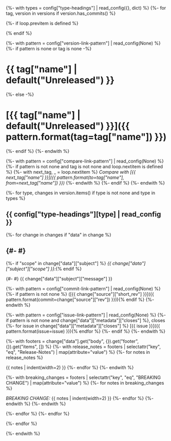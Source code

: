 {%- with types = config["type-headings"] | read_config({}, dict) %}
{%- for tag, version in versions if version.has_commits() %}

{%- if loop.previtem is defined %}

{% endif %}

{%- with pattern = config["version-link-pattern"] | read_config(None) %}
{%- if pattern is none or tag is none -%}
# {{ tag["name"] | default("Unreleased") }}
{%- else -%}
# [{{ tag["name"] | default("Unreleased") }}]({{ pattern.format(tag=tag["name"]) }})
{%- endif %}
{%- endwith %}

{%- with pattern = config["compare-link-pattern"] | read_config(None) %}
{%- if pattern is not none and tag is not none and loop.nextitem is defined %}
{%- with next_tag, _ = loop.nextitem %}
_Compare with [{{ next_tag["name"] }}]({{ pattern.format(to=tag["name"], from=next_tag["name"]) }})_
{%- endwith %}
{%- endif %}
{%- endwith %}

{%- for type, changes in version.items() if type is not none and type in types %}

## {{ config["type-headings"][type] | read_config }}

{%- for change in changes if "data" in change %}

{#- #}
-

{%- if "scope" in change["data"]["subject"] %} *{{ change["data"]["subject"]["scope"] }}:*{% endif %}

{#- #} {{ change["data"]["subject"]["message"] }}

{%- with pattern = config["commit-link-pattern"] | read_config(None) %}
{%- if pattern is not none %} ([{{ change["source"]["short_rev"] }}]({{ pattern.format(commit=change["source"]["rev"]) }})){% endif %}
{%- endwith %}

{%- with pattern = config["issue-link-pattern"] | read_config(None) %}
{%- if pattern is not none and change["data"]["metadata"]["closes"] %}, closes
{%- for issue in change["data"]["metadata"]["closes"] %} [{{ issue }}]({{ pattern.format(issue=issue) }}){% endfor %}
{%- endif %}
{%- endwith %}

{%- with footers = change["data"].get("body", {}).get("footer", {}).get("items", []) %}
{%- with release_notes = footers | selectattr("key", "eq", "Release-Notes") | map(attribute="value") %}
{%- for notes in release_notes %}

  {{ notes | indent(width=2) }}
{%- endfor %}
{%- endwith %}

{%- with breaking_changes = footers | selectattr("key", "eq", "BREAKING CHANGE") | map(attribute="value") %}
{%- for notes in breaking_changes %}

  *BREAKING CHANGE:* {{ notes | indent(width=2) }}
{%- endfor %}
{%- endwith %}
{%- endwith %}

{%- endfor %}
{%- endfor %}

{%- endfor %}

{%- endwith %}